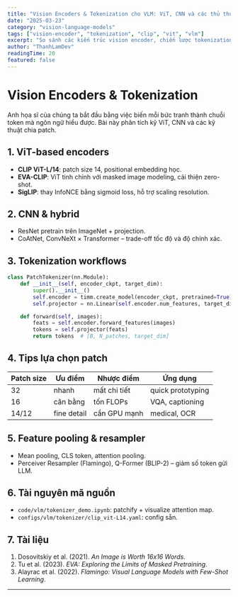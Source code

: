 ```yaml
---
title: "Vision Encoders & Tokenization cho VLM: ViT, CNN và các thủ thuật patch"
date: "2025-03-23"
category: "vision-language-models"
tags: ["vision-encoder", "tokenization", "clip", "vit", "vlm"]
excerpt: "So sánh các kiến trúc vision encoder, chiến lược tokenization và dự án mã nguồn giúp đưa hình ảnh vào không gian ngôn ngữ."
author: "ThanhLamDev"
readingTime: 20
featured: false
---
```


# Vision Encoders & Tokenization

Anh họa sĩ của chúng ta bắt đầu bằng việc biến mỗi bức tranh thành chuỗi token mà ngôn ngữ hiểu được. Bài này phân tích kỹ ViT, CNN và các kỹ thuật chia patch.

## 1. ViT-based encoders

- **CLIP ViT-L/14**: patch size 14, positional embedding học.
- **EVA-CLIP**: ViT tinh chỉnh với masked image modeling, cải thiện zero-shot.
- **SigLIP**: thay InfoNCE bằng sigmoid loss, hỗ trợ scaling resolution.

## 2. CNN & hybrid

- ResNet pretrain trên ImageNet + projection.
- CoAtNet, ConvNeXt × Transformer – trade-off tốc độ và độ chính xác.

## 3. Tokenization workflows

```python
class PatchTokenizer(nn.Module):
    def __init__(self, encoder_ckpt, target_dim):
        super().__init__()
        self.encoder = timm.create_model(encoder_ckpt, pretrained=True)
        self.projector = nn.Linear(self.encoder.num_features, target_dim)

    def forward(self, images):
        feats = self.encoder.forward_features(images)
        tokens = self.projector(feats)
        return tokens  # [B, N_patches, target_dim]
```

## 4. Tips lựa chọn patch

| Patch size | Ưu điểm | Nhược điểm | Ứng dụng |
|------------|---------|-----------|----------|
| 32 | nhanh | mất chi tiết | quick prototyping |
| 16 | cân bằng | tốn FLOPs | VQA, captioning |
| 14/12 | fine detail | cần GPU mạnh | medical, OCR |

## 5. Feature pooling & resampler

- Mean pooling, CLS token, attention pooling.
- Perceiver Resampler (Flamingo), Q-Former (BLIP-2) – giảm số token gửi LLM.

## 6. Tài nguyên mã nguồn

- `code/vlm/tokenizer_demo.ipynb`: patchify + visualize attention map.
- `configs/vlm/tokenizer/clip_vit-L14.yaml`: config sẵn.

## 7. Tài liệu

1. Dosovitskiy et al. (2021). *An Image is Worth 16x16 Words*.
2. Tu et al. (2023). *EVA: Exploring the Limits of Masked Pretraining*.
3. Alayrac et al. (2022). *Flamingo: Visual Language Models with Few-Shot Learning*.

---

<script src="/assets/js/katex-init.js"></script>
